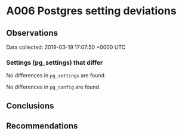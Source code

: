 # A006 Postgres setting deviations #

## Observations ##
Data collected: 2019-03-19 17:07:50 +0000 UTC  

### Settings (pg_settings) that differ ###

No differences in `pg_settings` are found.


No differences in `pg_config` are found.



## Conclusions ##


## Recommendations ##

